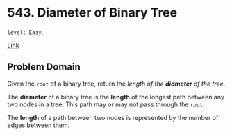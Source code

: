 # 543. Diameter of Binary Tree

`level: Easy`.

[Link](https://leetcode.com/problems/diameter-of-binary-tree/)

## Problem Domain

Given the `root` of a binary tree, return the _length of the **diameter** of the tree_.

The **diameter** of a binary tree is the **length** of the longest path between any two nodes in a tree. This path may or may not pass through the `root`.

The **length** of a path between two nodes is represented by the number of edges between them.
